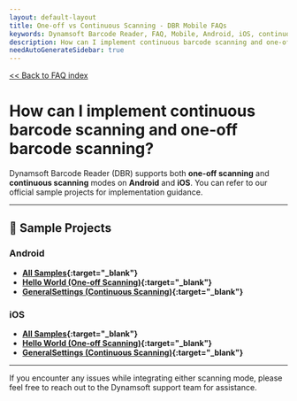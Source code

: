 ```yaml
---
layout: default-layout
title: One-off vs Continuous Scanning - DBR Mobile FAQs
keywords: Dynamsoft Barcode Reader, FAQ, Mobile, Android, iOS, continuous scanning, one-off scanning
description: How can I implement continuous barcode scanning and one-off barcode scanning? - DBR Android & iOS FAQs.
needAutoGenerateSidebar: true
---
```


[<< Back to FAQ index](../index.md#scan-settings)

# How can I implement continuous barcode scanning and one-off barcode scanning?

Dynamsoft Barcode Reader (DBR) supports both **one-off scanning** and **continuous scanning** modes on **Android** and **iOS**. You can refer to our official sample projects for implementation guidance.

---

## 📱 Sample Projects

### Android

- **[All Samples](https://www.dynamsoft.com/barcode-reader/docs/mobile/programming/android/samples/index.html?ver=latest){:target="\_blank"}**
- **[Hello World (One-off Scanning)](https://www.dynamsoft.com/barcode-reader/docs/mobile/programming/android/samples/helloworld.html?ver=latest){:target="\_blank"}**
- **[GeneralSettings (Continuous Scanning)](https://www.dynamsoft.com/barcode-reader/docs/mobile/programming/android/samples/general.html){:target="\_blank"}**

### iOS

- **[All Samples](https://www.dynamsoft.com/barcode-reader/docs/mobile/programming/objectivec-swift/samples/index.html?ver=latest){:target="\_blank"}**
- **[Hello World (One-off Scanning)](https://www.dynamsoft.com/barcode-reader/docs/mobile/programming/objectivec-swift/samples/helloworld.html?ver=latest){:target="\_blank"}**
- **[GeneralSettings (Continuous Scanning)](https://www.dynamsoft.com/barcode-reader/docs/mobile/programming/objectivec-swift/samples/general.html?ver=latest){:target="\_blank"}**

---

If you encounter any issues while integrating either scanning mode, please feel free to reach out to the Dynamsoft support team for assistance.
